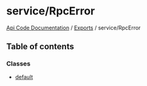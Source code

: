 # service/RpcError
 
[Api Code Documentation](../README.md) / [Exports](../modules.md) / service/RpcError

## Table of contents

### Classes

- [default](../classes/service_RpcError.default.md)
